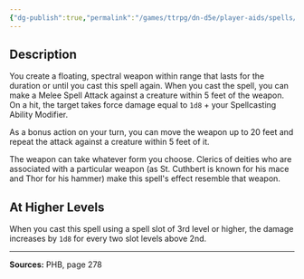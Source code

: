 ```yaml
---
{"dg-publish":true,"permalink":"/games/ttrpg/dn-d5e/player-aids/spells/level-2/spiritual-weapon/","tags":["ttrpg/dnd/5e","verbal","somatic","spell"],"noteIcon":""}
---
```



## Description
You create a floating, spectral weapon within range that lasts for the duration or until you cast this spell again.
When you cast the spell, you can make a Melee Spell Attack against a creature within 5 feet of the weapon.
On a hit, the target takes force damage equal to `1d8` + your Spellcasting Ability Modifier.

As a bonus action on your turn, you can move the weapon up to 20 feet and repeat the attack against a creature within 5 feet of it.

The weapon can take whatever form you choose.
Clerics of deities who are associated with a particular weapon (as St.
Cuthbert is known for his mace and Thor for his hammer) make this spell's effect resemble that weapon.

## At Higher Levels
When you cast this spell using a spell slot of 3rd level or higher, the damage increases by `1d8` for every two slot levels above 2nd.

---

**Sources:** PHB, page 278
